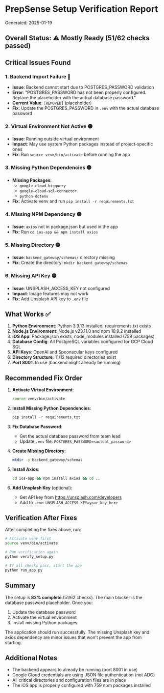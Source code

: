 # PrepSense Setup Verification Report

Generated: 2025-01-19

## Overall Status: ⚠️ **Mostly Ready** (51/62 checks passed)

## Critical Issues Found

### 1. **Backend Import Failure** 🔴
- **Issue**: Backend cannot start due to POSTGRES_PASSWORD validation
- **Error**: "POSTGRES_PASSWORD has not been properly configured. Replace the placeholder with the actual database password."
- **Current Value**: `[REMOVED]` (placeholder)
- **Fix**: Update the POSTGRES_PASSWORD in `.env` with the actual database password

### 2. **Virtual Environment Not Active** 🟡
- **Issue**: Running outside virtual environment
- **Impact**: May use system Python packages instead of project-specific ones
- **Fix**: Run `source venv/bin/activate` before running the app

### 3. **Missing Python Dependencies** 🟡
- **Missing Packages**:
  - `google-cloud-bigquery`
  - `google-cloud-sql-connector`
  - `python-dotenv`
- **Fix**: Activate venv and run `pip install -r requirements.txt`

### 4. **Missing NPM Dependency** 🟡
- **Issue**: `axios` not in package.json but used in the app
- **Fix**: Run `cd ios-app && npm install axios`

### 5. **Missing Directory** 🟡
- **Issue**: `backend_gateway/schemas/` directory missing
- **Fix**: Create the directory: `mkdir backend_gateway/schemas`

### 6. **Missing API Key** 🟡
- **Issue**: UNSPLASH_ACCESS_KEY not configured
- **Impact**: Image features may not work
- **Fix**: Add Unsplash API key to `.env` file

## What Works ✅

1. **Python Environment**: Python 3.9.13 installed, requirements.txt exists
2. **Node.js Environment**: Node.js v23.11.0 and npm 10.9.2 installed
3. **iOS App**: Package.json exists, node_modules installed (759 packages)
4. **Database Config**: All PostgreSQL variables configured for GCP Cloud SQL
5. **API Keys**: OpenAI and Spoonacular keys configured
6. **Directory Structure**: 11/12 required directories exist
7. **Port 8001**: In use (backend might already be running)

## Recommended Fix Order

1. **Activate Virtual Environment**:
   ```bash
   source venv/bin/activate
   ```

2. **Install Missing Python Dependencies**:
   ```bash
   pip install -r requirements.txt
   ```

3. **Fix Database Password**:
   - Get the actual database password from team lead
   - Update `.env` file: `POSTGRES_PASSWORD=<actual_password>`

4. **Create Missing Directory**:
   ```bash
   mkdir -p backend_gateway/schemas
   ```

5. **Install Axios**:
   ```bash
   cd ios-app && npm install axios && cd ..
   ```

6. **Add Unsplash Key** (optional):
   - Get API key from https://unsplash.com/developers
   - Add to `.env`: `UNSPLASH_ACCESS_KEY=your_key_here`

## Verification After Fixes

After completing the fixes above, run:

```bash
# Activate venv first
source venv/bin/activate

# Run verification again
python verify_setup.py

# If all checks pass, start the app
python run_app.py
```

## Summary

The setup is **82% complete** (51/62 checks). The main blocker is the database password placeholder. Once you:
1. Update the database password
2. Activate the virtual environment  
3. Install missing Python packages

The application should run successfully. The missing Unsplash key and axios dependency are minor issues that won't prevent the app from starting.

## Additional Notes

- The backend appears to already be running (port 8001 in use)
- Google Cloud credentials are using JSON file authentication (not ADC)
- All critical directories and configuration files are in place
- The iOS app is properly configured with 759 npm packages installed